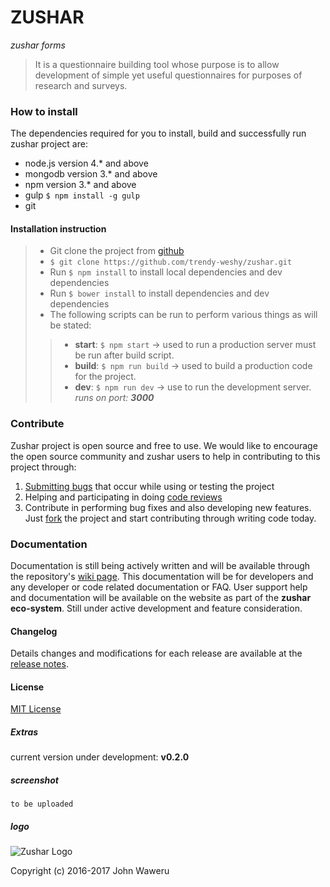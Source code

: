 # ZUSHAR 
*zushar forms*

> It is a questionnaire building tool whose purpose is to allow development of simple yet useful questionnaires for purposes of research and surveys.

### How to install
The dependencies required for you to install, build and successfully run zushar project are:
* node.js version 4.* and above
* mongodb version 3.* and above
* npm version 3.* and above
* gulp `$ npm install -g gulp`
* git

#### Installation instruction
> - Git clone the project from [github](https://github.com/trendy-weshy/zushar/)
> - `$ git clone https://github.com/trendy-weshy/zushar.git`
> - Run `$ npm install` to install local dependencies and dev dependencies
> - Run `$ bower install` to install dependencies and dev dependencies
> - The following scripts can be run to perform various things as will be stated: 
> > - **start**: `$ npm start` -> used to run a production server must be run after build script.
> > - **build**: `$ npm run build` -> used to build a production code for the project.
> > - **dev**: `$ npm run dev` -> use to run the development server.
> _runs on port: **3000**_

### Contribute
Zushar project is open source and free to use. We would like to encourage the open source community and zushar users to help in contributing to this project through: 
1. [Submitting bugs](https://github.com/trendy-weshy/zushar/issues) that occur while using or testing the project
2. Helping and participating in doing [code reviews](https://github.com/trendy-weshy/zushar/pulls)
3. Contribute in performing bug fixes and also developing new features. Just [fork](https://github.com/trendy-weshy/zushar) the project and start contributing through writing code today.

### Documentation
Documentation is still being actively written and will be available through the repository's [wiki page](https://github.com/trendy-weshy/zushar/wiki). This documentation will be for developers and any developer or code related documentation or FAQ.
User support help and documentation will be available on the website as part of the **zushar eco-system**. Still under active development and feature consideration.

#### Changelog
Details changes and modifications for each release are available at the [release notes](https://github.com/trendy-weshy/zushar/releases).

#### License
[MIT License](http://opensource.org/licenses/MIT)

##### Extras
current version under development: **v0.2.0**
##### screenshot
`to be uploaded`
##### logo
![Zushar Logo](https://zushar2.herokuapp.com/logo.png)

Copyright (c) 2016-2017 John Waweru 